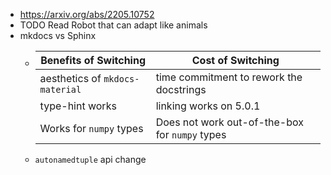 - https://arxiv.org/abs/2205.10752
- TODO Read Robot that can adapt like animals
- mkdocs vs Sphinx
	- |Benefits of Switching|Cost of Switching|
	  |--|--|
	  |aesthetics of `mkdocs-material` | time commitment to rework the docstrings|
	  |type-hint works | linking works on 5.0.1|
	  |Works for `numpy` types | Does not work out-of-the-box for `numpy` types|
	- `autonamedtuple` api change
